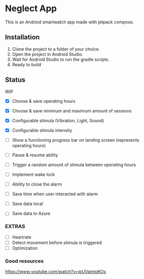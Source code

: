 # Neglect App

This is an Android smartwatch app made with jetpack compose. 

## Installation

1. Clone the project to a folder of your choice.
2. Open the project in Android Studio.
3. Wait for Android Studio to run the gradle scripts.
4. Ready to build

## Status
  WIP
- [x] Choose & save operating hours

- [x] Choose & save minimum and maximum amount of sessions

- [x] Configurable stimula (Vibration, Light, Sound)

- [x] Configurable stimula intensity

- [ ] Show a functioning progress bar on landing screen (represents operating hours)

- [ ] Pause & resume ability

- [ ] Trigger a random amount of stimula between operating hours

- [ ] Implement wake lock

- [ ] Ability to close the alarm

- [ ] Save time when user interacted with alarm

- [ ] Save data local

- [ ] Save data to Azure

### EXTRAS
- [ ] Heartrate 
- [ ] Detect movement before stimula is triggered
- [ ] Optimization

### Good resources

https://www.youtube.com/watch?v=jpUVamtoKOs
